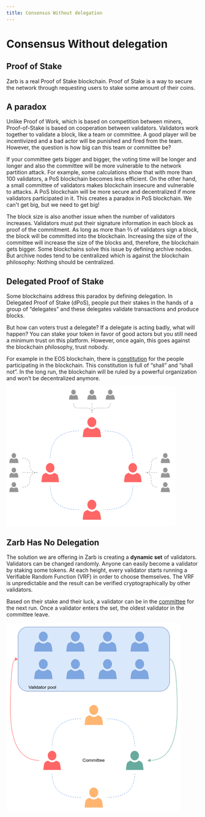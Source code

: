 ```yaml
---
title: Consensus Without delegation
---
```


# Consensus Without delegation

## Proof of Stake

Zarb is a real Proof of Stake blockchain. Proof of Stake is a way to secure the network through
requesting users to stake some amount of their coins.

## A paradox

Unlike Proof of Work, which is based on competition between miners, Proof-of-Stake is based on
cooperation between validators. Validators work together to validate a block, like a team or
committee. A good player will be incentivized and a bad actor will be punished and fired from the
team. However, the question is how big can this team or committee be?

If your committee gets bigger and bigger, the voting time will be longer and longer and also the
committee will be more vulnerable to the network partition attack. For example, some calculations
show that with more than 100 validators, a PoS blockchain becomes less efficient. On the other hand,
a small committee of validators makes blockchain insecure and vulnerable to attacks. A PoS
blockchain will be more secure and decentralized if more validators participated in it. This creates
a paradox in PoS blockchain. We can't get big, but we need to get big!

The block size is also another issue when the number of validators increases. Validators must put
their signature information in each block as proof of the commitment. As long as more than ⅔ of
validators sign a block, the block will be committed into the blockchain. Increasing the size of the
committee will increase the size of the blocks and, therefore, the blockchain gets bigger. Some
blockchains solve this issue by defining archive nodes. But archive nodes tend to be centralized
which is against the blockchain philosophy: Nothing should be centralized.

## Delegated Proof of Stake

Some blockchains address this paradox by defining delegation. In Delegated Proof of Stake (dPoS),
people put their stakes in the hands of a group of “delegates” and these delegates validate
transactions and produce blocks.

But how can voters trust a delegate? If a delegate is acting badly, what will happen? You can stake
your token in favor of good actors but you still need a minimum trust on this platform. However,
once again, this goes against the blockchain philosophy, trust nobody.

For example in the EOS blockchain, there is
[constitution](https://github.com/EOSIO/eos/blob/5068823fbc8a8f7d29733309c0496438c339f7dc/constitution.md)
for the people participating in the blockchain. This constitution is full of “shall” and “shall
not”. In the long run, the blockchain will be ruled by a powerful organization and won’t be
decentralized anymore.

![Delegated Proof of Stake](../../assets/images/delegated_proof_of_stake.png)

## Zarb Has No Delegation

The solution we are offering in Zarb is creating a **dynamic set** of validators. Validators can be
changed randomly. Anyone can easily become a validator by staking some tokens. At each height, every
validator starts running a Verifiable Random Function (VRF) in order to choose themselves. The VRF
is unpredictable and the result can be verified cryptographically by other validators.

Based on their stake and their luck, a validator can be in the [committee](./committee) for the next
run. Once a validator enters the set, the oldest validator in the committee leave.

![Zarb Proof of Stake](../../assets/images/zarb_validator_pool.png)
